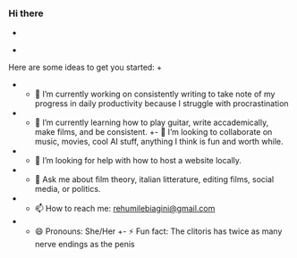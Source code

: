 ### Hi there
+
<!--
**username/username** is a ✨ _special_ ✨ repository because its `README.md` (this file) appears on your GitHub profile.
-->
+
Here are some ideas to get you started:
+
+ - 🔭 I’m currently working on consistently writing to take note of my progress in daily productivity because I struggle with procrastination
+ - 🌱 I’m currently learning how to play guitar, write accademically, make films, and be consistent.
+- 👯 I’m looking to collaborate on music, movies, cool AI stuff, anything I think is fun and worth while. 
+ - 🤔 I’m looking for help with how to host a website locally.
+ - 💬 Ask me about film theory, italian litterature, editing films, social media, or politics.
+ - 📫 How to reach me: rehumilebiagini@gmail.com
+ - 😄 Pronouns: She/Her 
+- ⚡ Fun fact: The clitoris has twice as many nerve endings as the penis
